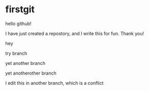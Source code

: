 firstgit
========

hello github!

I have just created a repostory, and I write this for fun. Thank you!

hey

try branch

yet another branch

yet anotherother branch

I edit this in another branch, which is a conflict
